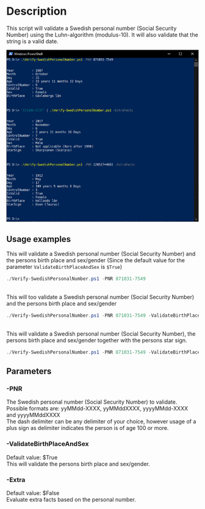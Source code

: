 # Description #

This script will validate a Swedish personal number (Social Security Number) using the Luhn-algorithm (modulus-10). It will also validate that the string is a valid date.

![Example screenshot in Windows PowerShell](./images/powershell_cWVCzeLFKc.png "Example screenshot in Windows PowerShell")

## Usage examples ##

This will validate a Swedish personal number (Social Security Number) and the persons birth place and sex/gender (Since the default value for the parameter `ValidateBirthPlaceAndSex` is `$True`)

```powershell
./Verify-SwedishPersonalNumber.ps1 -PNR 871031-7549
```

\
This will too validate a Swedish personal number (Social Security Number) and the persons birth place and sex/gender

```powershell
./Verify-SwedishPersonalNumber.ps1 -PNR 871031-7549 -ValidateBirthPlaceAndSex:$true
```

\
This will validate a Swedish personal number (Social Security Number), the persons birth place and sex/gender together with the persons star sign.

```powershell
./Verify-SwedishPersonalNumber.ps1 -PNR 871031-7549 -ValidateBirthPlaceAndSex:$true -ExtraFacts:$true 
```

## Parameters ##

### **-PNR** ###

The Swedish personal number (Social Security Number) to validate. \
Possible formats are: yyMMdd-XXXX, yyMMddXXXX, yyyyMMdd-XXXX and yyyyMMddXXXX\
The dash delimiter can be any delimiter of your choice, however usage of a plus sign as delimiter indicates the person is of age 100 or more.  

### **-ValidateBirthPlaceAndSex** ###

Default value: $True \
This will validate the persons birth place and sex/gender.

### **-Extra** ###

Default value: $False \
Evaluate extra facts based on the personal number.
